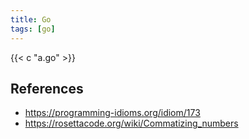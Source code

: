 ```yaml
---
title: Go
tags: [go]
---
```


{{< c "a.go" >}}

## References

- <https://programming-idioms.org/idiom/173>
- <https://rosettacode.org/wiki/Commatizing_numbers>
